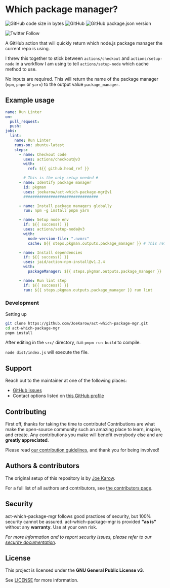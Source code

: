 # Which package manager?

![GitHub code size in bytes](https://img.shields.io/github/languages/code-size/JoeKarow/act-which-package-mgr?style=plastic)
![GitHub](https://img.shields.io/github/license/JoeKarow/act-which-package-mgr?style=plastic)
![GitHub package.json version](https://img.shields.io/github/package-json/v/JoeKarow/act-which-package-mgr?style=plastic)

![Twitter Follow](https://img.shields.io/twitter/follow/JoeKarow?style=social)

A GitHub action that will quickly return which node.js package manager the current repo is using.

I threw this together to stick between `actions/checkout` and `actions/setup-node` in a workflow I am using to tell `actions/setup-node` which cache method to use.

No inputs are required. This will return the name of the package manager (`npm`, `pnpm` or `yarn`) to the output value `package_manager`.

## Example usage

```yaml
name: Run Linter
on:
  pull_request:
  push:
jobs:
  lint:
    name: Run Linter
    runs-on: ubuntu-latest
    steps:
      - name: Checkout code
        uses: actions/checkout@v3
        with:
          ref: ${{ github.head_ref }}

        # This is the only setup needed #
      - name: Identify package manager
        id: pkgman
        uses: joekarow/act-which-package-mgr@v1
        #################################

      - name: Install package managers globally
        run: npm -g install pnpm yarn

      - name: Setup node env
        if: ${{ success() }}
        uses: actions/setup-node@v3
        with:
          node-version-file: ".nvmrc"
          cache: ${{ steps.pkgman.outputs.package_manager }} # This references the output value

      - name: Install dependencies
        if: ${{ success() }}
        uses: jaid/action-npm-install@v1.2.4
        with:
          packageManager: ${{ steps.pkgman.outputs.package_manager }}

      - name: Run lint step
        if: ${{ success() }}
        run: ${{ steps.pkgman.outputs.package_manager }} run lint

```

### Development

Setting up

```bash
git clone https://github.com/JoeKarow/act-which-package-mgr.git
cd act-which-package-mgr
pnpm install
```

After editing in the `src/` directory, run `pnpm run build` to compile.

`node dist/index.js` will execute the file.

## Support

Reach out to the maintainer at one of the following places:

- [GitHub issues](https://github.com/JoeKarow/act-which-package-mgr/issues/new?assignees=&labels=question&template=04_SUPPORT_QUESTION.md&title=support%3A+)
- Contact options listed on [this GitHub profile](https://github.com/JoeKarow)

## Contributing

First off, thanks for taking the time to contribute! Contributions are what make the open-source community such an amazing place to learn, inspire, and create. Any contributions you make will benefit everybody else and are **greatly appreciated**.

Please read [our contribution guidelines](docs/CONTRIBUTING.md), and thank you for being involved!

## Authors & contributors

The original setup of this repository is by [Joe Karow](https://github.com/JoeKarow).

For a full list of all authors and contributors, see [the contributors page](https://github.com/JoeKarow/act-which-package-mgr/contributors).

## Security

act-which-package-mgr follows good practices of security, but 100% security cannot be assured.
act-which-package-mgr is provided **"as is"** without any **warranty**. Use at your own risk.

_For more information and to report security issues, please refer to our [security documentation](docs/SECURITY.md)._

## License

This project is licensed under the **GNU General Public License v3**.

See [LICENSE](LICENSE) for more information.
